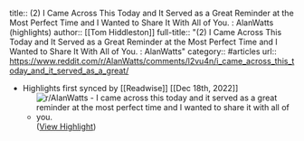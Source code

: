 title:: (2) I Came Across This Today and It Served as a Great Reminder at the Most Perfect Time and I Wanted to Share It With All of You. : AlanWatts (highlights)
author:: [[Tom Hiddleston]]
full-title:: "(2) I Came Across This Today and It Served as a Great Reminder at the Most Perfect Time and I Wanted to Share It With All of You. : AlanWatts"
category:: #articles
url:: https://www.reddit.com/r/AlanWatts/comments/l2vu4n/i_came_across_this_today_and_it_served_as_a_great/

- Highlights first synced by [[Readwise]] [[Dec 18th, 2022]]
	- ![r/AlanWatts - I came across this today and it served as a great reminder at the most perfect time and I wanted to share it with all of you.](https://preview.redd.it/rclellf3xxc61.jpg?width=640&crop=smart&auto=webp&s=3e18836d3f3c9f4fdb60fa615f83c78ed0061856) ([View Highlight](https://read.readwise.io/read/01gmhhef2zy360yze6sfynevrj))
